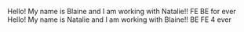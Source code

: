 Hello! My name is Blaine and I am working with Natalie!! FE BE for ever
Hello! My name is Natalie and I am working with Blaine!! BE FE 4 ever